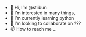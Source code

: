- 👋 Hi, I’m @stiibun
- 👀 I’m interested in many things,
- 🌱 I’m currently learning python
- 💞️ I’m looking to collaborate on ???
- 📫 How to reach me ...

<!---
stiibun/stiibun is a ✨ special ✨ repository because its `README.md` (this file) appears on your GitHub profile.
You can click the Preview link to take a look at your changes.
--->
